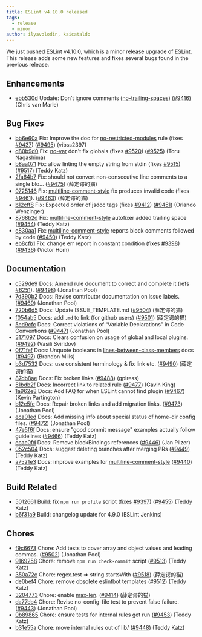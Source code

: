 ```yaml
---
title: ESLint v4.10.0 released
tags:
  - release
  - minor
author: ilyavolodin, kaicataldo
---
```


We just pushed ESLint v4.10.0, which is a minor release upgrade of ESLint. This release adds some new features and fixes several bugs found in the previous release.





## Enhancements


* [ebb530d](https://github.com/eslint/eslint/commit/ebb530d) Update: Don't ignore comments ([no-trailing-spaces](/docs/rules/no-trailing-spaces)) ([#9416](https://github.com/eslint/eslint/issues/9416)) (Chris van Marle)




## Bug Fixes


* [bb6e60a](https://github.com/eslint/eslint/commit/bb6e60a) Fix: Improve the doc for [no-restricted-modules](/docs/rules/no-restricted-modules) rule (fixes [#9437](https://github.com/eslint/eslint/issues/9437)) ([#9495](https://github.com/eslint/eslint/issues/9495)) (vibss2397)
* [d80b9d0](https://github.com/eslint/eslint/commit/d80b9d0) Fix: [no-var](/docs/rules/no-var) don't fix globals (fixes [#9520](https://github.com/eslint/eslint/issues/9520)) ([#9525](https://github.com/eslint/eslint/issues/9525)) (Toru Nagashima)
* [b8aa071](https://github.com/eslint/eslint/commit/b8aa071) Fix: allow linting the empty string from stdin (fixes [#9515](https://github.com/eslint/eslint/issues/9515)) ([#9517](https://github.com/eslint/eslint/issues/9517)) (Teddy Katz)
* [2fa64b7](https://github.com/eslint/eslint/commit/2fa64b7) Fix: should not convert non-consecutive line comments to a single blo… ([#9475](https://github.com/eslint/eslint/issues/9475)) (薛定谔的猫)
* [9725146](https://github.com/eslint/eslint/commit/9725146) Fix: [multiline-comment-style](/docs/rules/multiline-comment-style) fix produces invalid code (fixes [#9461](https://github.com/eslint/eslint/issues/9461)). ([#9463](https://github.com/eslint/eslint/issues/9463)) (薛定谔的猫)
* [b12cff8](https://github.com/eslint/eslint/commit/b12cff8) Fix: Expected order of jsdoc tags (fixes [#9412](https://github.com/eslint/eslint/issues/9412)) ([#9451](https://github.com/eslint/eslint/issues/9451)) (Orlando Wenzinger)
* [8768b2d](https://github.com/eslint/eslint/commit/8768b2d) Fix: [multiline-comment-style](/docs/rules/multiline-comment-style) autofixer added trailing space ([#9454](https://github.com/eslint/eslint/issues/9454)) (Teddy Katz)
* [e830aa1](https://github.com/eslint/eslint/commit/e830aa1) Fix: [multiline-comment-style](/docs/rules/multiline-comment-style) reports block comments followed by code ([#9450](https://github.com/eslint/eslint/issues/9450)) (Teddy Katz)
* [eb8cfb1](https://github.com/eslint/eslint/commit/eb8cfb1) Fix: change err report in constant condition (fixes [#9398](https://github.com/eslint/eslint/issues/9398)) ([#9436](https://github.com/eslint/eslint/issues/9436)) (Victor Hom)




## Documentation


* [c529de9](https://github.com/eslint/eslint/commit/c529de9) Docs: Amend rule document to correct and complete it (refs [#6251](https://github.com/eslint/eslint/issues/6251)). ([#9498](https://github.com/eslint/eslint/issues/9498)) (Jonathan Pool)
* [7d390b2](https://github.com/eslint/eslint/commit/7d390b2) Docs: Revise contributor documentation on issue labels. ([#9469](https://github.com/eslint/eslint/issues/9469)) (Jonathan Pool)
* [720b6d5](https://github.com/eslint/eslint/commit/720b6d5) Docs: Update ISSUE_TEMPLATE.md ([#9504](https://github.com/eslint/eslint/issues/9504)) (薛定谔的猫)
* [f054ab5](https://github.com/eslint/eslint/commit/f054ab5) Docs: add `.md` to link (for github users) ([#9501](https://github.com/eslint/eslint/issues/9501)) (薛定谔的猫)
* [5ed9cfc](https://github.com/eslint/eslint/commit/5ed9cfc) Docs: Correct violations of “Variable Declarations” in Code Conventions ([#9447](https://github.com/eslint/eslint/issues/9447)) (Jonathan Pool)
* [3171097](https://github.com/eslint/eslint/commit/3171097) Docs: Clears confusion on usage of global and local plugins.([#9492](https://github.com/eslint/eslint/issues/9492)) (Vasili Sviridov)
* [0f71fef](https://github.com/eslint/eslint/commit/0f71fef) Docs: Unquote booleans in [lines-between-class-members](/docs/rules/lines-between-class-members) docs ([#9497](https://github.com/eslint/eslint/issues/9497)) (Brandon Mills)
* [b3d7532](https://github.com/eslint/eslint/commit/b3d7532) Docs: use consistent terminology & fix link etc. ([#9490](https://github.com/eslint/eslint/issues/9490)) (薛定谔的猫)
* [87db8ae](https://github.com/eslint/eslint/commit/87db8ae) Docs: Fix broken links ([#9488](https://github.com/eslint/eslint/issues/9488)) (gpiress)
* [51bdb2f](https://github.com/eslint/eslint/commit/51bdb2f) Docs: Incorrect link to related rule ([#9477](https://github.com/eslint/eslint/issues/9477)) (Gavin King)
* [1a962e8](https://github.com/eslint/eslint/commit/1a962e8) Docs: Add FAQ for when ESLint cannot find plugin ([#9467](https://github.com/eslint/eslint/issues/9467)) (Kevin Partington)
* [b12e5fe](https://github.com/eslint/eslint/commit/b12e5fe) Docs: Repair broken links and add migration links. ([#9473](https://github.com/eslint/eslint/issues/9473)) (Jonathan Pool)
* [eca01ed](https://github.com/eslint/eslint/commit/eca01ed) Docs: Add missing info about special status of home-dir config files. ([#9472](https://github.com/eslint/eslint/issues/9472)) (Jonathan Pool)
* [47e5f6f](https://github.com/eslint/eslint/commit/47e5f6f) Docs: ensure "good commit message" examples actually follow guidelines ([#9466](https://github.com/eslint/eslint/issues/9466)) (Teddy Katz)
* [ecac0fd](https://github.com/eslint/eslint/commit/ecac0fd) Docs: Remove blockBindings references ([#9446](https://github.com/eslint/eslint/issues/9446)) (Jan Pilzer)
* [052c504](https://github.com/eslint/eslint/commit/052c504) Docs: suggest deleting branches after merging PRs ([#9449](https://github.com/eslint/eslint/issues/9449)) (Teddy Katz)
* [a7521e3](https://github.com/eslint/eslint/commit/a7521e3) Docs: improve examples for [multiline-comment-style](/docs/rules/multiline-comment-style) ([#9440](https://github.com/eslint/eslint/issues/9440)) (Teddy Katz)






## Build Related


* [5012661](https://github.com/eslint/eslint/commit/5012661) Build: fix `npm run profile` script (fixes [#9397](https://github.com/eslint/eslint/issues/9397)) ([#9455](https://github.com/eslint/eslint/issues/9455)) (Teddy Katz)
* [b6f31a9](https://github.com/eslint/eslint/commit/b6f31a9) Build: changelog update for 4.9.0 (ESLint Jenkins)




## Chores


* [f9c6673](https://github.com/eslint/eslint/commit/f9c6673) Chore: Add tests to cover array and object values and leading commas. ([#9502](https://github.com/eslint/eslint/issues/9502)) (Jonathan Pool)
* [9169258](https://github.com/eslint/eslint/commit/9169258) Chore: remove `npm run check-commit` script ([#9513](https://github.com/eslint/eslint/issues/9513)) (Teddy Katz)
* [350a72c](https://github.com/eslint/eslint/commit/350a72c) Chore: regex.test => string.startsWith ([#9518](https://github.com/eslint/eslint/issues/9518)) (薛定谔的猫)
* [de0bef4](https://github.com/eslint/eslint/commit/de0bef4) Chore: remove obsolete eslintbot templates ([#9512](https://github.com/eslint/eslint/issues/9512)) (Teddy Katz)
* [3204773](https://github.com/eslint/eslint/commit/3204773) Chore: enable [max-len](/docs/rules/max-len). ([#9414](https://github.com/eslint/eslint/issues/9414)) (薛定谔的猫)
* [da77eb4](https://github.com/eslint/eslint/commit/da77eb4) Chore: Revise no-config-file test to prevent false failure. ([#9443](https://github.com/eslint/eslint/issues/9443)) (Jonathan Pool)
* [0b89865](https://github.com/eslint/eslint/commit/0b89865) Chore: ensure tests for internal rules get run ([#9453](https://github.com/eslint/eslint/issues/9453)) (Teddy Katz)
* [b31e55a](https://github.com/eslint/eslint/commit/b31e55a) Chore: move internal rules out of lib/ ([#9448](https://github.com/eslint/eslint/issues/9448)) (Teddy Katz)
